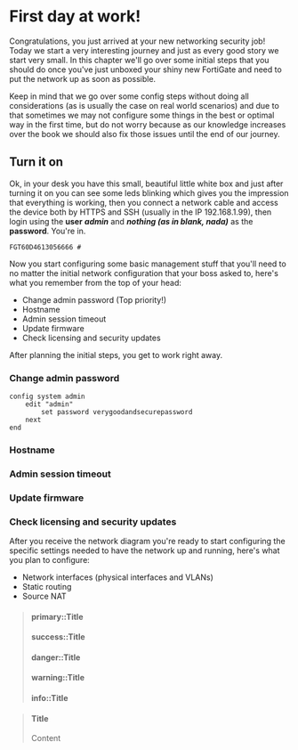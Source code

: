 # First day at work!

Congratulations, you just arrived at your new networking security job! Today we start a very interesting journey and just as every good story we start very small. In this chapter we'll go over some initial steps that you should do once you've just unboxed your shiny new FortiGate and need to put the network up as soon as possible.

Keep in mind that we go over some config steps without doing all considerations \(as is usually the case on real world scenarios\) and due to that sometimes we may not configure some things in the best or optimal way in the first time, but do not worry because as our knowledge increases over the book we should also fix those issues until the end of our journey.

## Turn it on

Ok, in your desk you have this small, beautiful little white box and just after turning it on you can see some leds blinking which gives you the impression that everything is working, then you connect a network cable and access the device both by HTTPS and SSH \(usually in the IP 192.168.1.99\), then login using the **user** _**admin**_ and _**nothing \(as in blank, nada\)**_ as the **password**. You're in.

```
FGT60D4613056666 #
```

Now you start configuring some basic management stuff that you'll need to no matter the initial network configuration that your boss asked to, here's what you remember from the top of your head:

* Change admin password \(Top priority!\)
* Hostname
* Admin session timeout
* Update firmware
* Check licensing and security updates

After planning the initial steps, you get to work right away.

### Change admin password

```
config system admin
    edit "admin"
        set password verygoodandsecurepassword
    next
end
```

### Hostname

### Admin session timeout

### Update firmware

### Check licensing and security updates

After you receive the network diagram you're ready to start configuring the specific settings needed to have the network up and running, here's what you plan to configure:

* Network interfaces \(physical interfaces and VLANs\)
* Static routing
* Source NAT


> #### primary::Title
> #### success::Title
> #### danger::Title
> #### warning::Title
> #### info::Title

> #### Title
>
> Content

